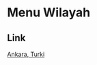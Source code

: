 # Menu Wilayah

## Link

[Ankara, Turki](https://github.com/gigit-pemilu/pemilu-2024-99-luar-negeri/tree/main/pileg-dpr/hitung-suara/sub/99-luar-negeri/sub/06-ankara-turki/sub/01-ankara-turki/sub/0001-ankara-turki)

